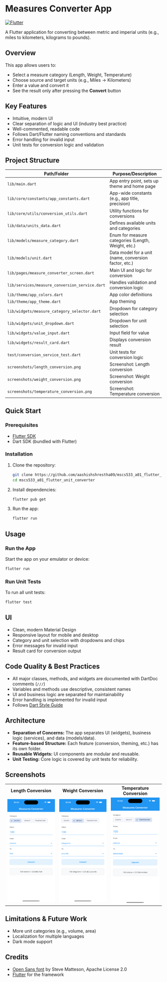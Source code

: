 # Measures Converter App

[![Flutter](https://img.shields.io/badge/Flutter-3.0%2B-blue?logo=flutter)](https://flutter.dev/)

A Flutter application for converting between metric and imperial units (e.g., miles to kilometers, kilograms to pounds).

## Overview

This app allows users to:

- Select a measure category (Length, Weight, Temperature)
- Choose source and target units (e.g., Miles → Kilometers)
- Enter a value and convert it
- See the result only after pressing the **Convert** button

## Key Features

- Intuitive, modern UI
- Clear separation of logic and UI (industry best practice)
- Well-commented, readable code
- Follows Dart/Flutter naming conventions and standards
- Error handling for invalid input
- Unit tests for conversion logic and validation

## Project Structure

| Path/Folder                                    | Purpose/Description                                   |
| ---------------------------------------------- | ----------------------------------------------------- |
| `lib/main.dart`                                | App entry point, sets up theme and home page          |
| `lib/core/constants/app_constants.dart`        | App-wide constants (e.g., app title, precision)       |
| `lib/core/utils/conversion_utils.dart`         | Utility functions for conversions                     |
| `lib/data/units_data.dart`                     | Defines available units and categories                |
| `lib/models/measure_category.dart`             | Enum for measure categories (Length, Weight, etc.)    |
| `lib/models/unit.dart`                         | Data model for a unit (name, conversion factor, etc.) |
| `lib/pages/measure_converter_screen.dart`      | Main UI and logic for conversion                      |
| `lib/services/measure_conversion_service.dart` | Handles validation and conversion logic               |
| `lib/theme/app_colors.dart`                    | App color definitions                                 |
| `lib/theme/app_theme.dart`                     | App theming                                           |
| `lib/widgets/measure_category_selector.dart`   | Dropdown for category selection                       |
| `lib/widgets/unit_dropdown.dart`               | Dropdown for unit selection                           |
| `lib/widgets/value_input.dart`                 | Input field for value                                 |
| `lib/widgets/result_card.dart`                 | Displays conversion result                            |
| `test/conversion_service_test.dart`            | Unit tests for conversion logic                       |
| `screenshots/length_conversion.png`            | Screenshot: Length conversion                         |
| `screenshots/weight_conversion.png`            | Screenshot: Weight conversion                         |
| `screenshots/temperature_conversion.png`       | Screenshot: Temperature conversion                    |

## Quick Start

### Prerequisites

- [Flutter SDK](https://flutter.dev/docs/get-started/install)
- Dart SDK (bundled with Flutter)

### Installation

1. Clone the repository:
   ```sh
   git clone https://github.com/aashishshrestha09/mscs533_a01_flutter_unit_converter.git
   cd mscs533_a01_flutter_unit_converter
   ```
2. Install dependencies:
   ```sh
   flutter pub get
   ```
3. Run the app:
   ```sh
   flutter run
   ```

## Usage

### Run the App

Start the app on your emulator or device:

```sh
flutter run
```

### Run Unit Tests

To run all unit tests:

```sh
flutter test
```

## UI

- Clean, modern Material Design
- Responsive layout for mobile and desktop
- Category and unit selection with dropdowns and chips
- Error messages for invalid input
- Result card for conversion output

## Code Quality & Best Practices

- All major classes, methods, and widgets are documented with DartDoc comments (`///`)
- Variables and methods use descriptive, consistent names
- UI and business logic are separated for maintainability
- Error handling is implemented for invalid input
- Follows [Dart Style Guide](https://dart.dev/guides/language/effective-dart/style)

## Architecture

- **Separation of Concerns:** The app separates UI (widgets), business logic (services), and data (models/data).
- **Feature-based Structure:** Each feature (conversion, theming, etc.) has its own folder.
- **Reusable Widgets:** UI components are modular and reusable.
- **Unit Testing:** Core logic is covered by unit tests for reliability.

## Screenshots

<div align="center">

<table>
   <tr>
      <th>Length Conversion</th>
      <th>Weight Conversion</th>
      <th>Temperature Conversion</th>
   </tr>
   <tr>
      <td><img src="screenshots/length_conversion.png" alt="Length" width="220"/></td>
      <td><img src="screenshots/weight_conversion.png" alt="Weight" width="220"/></td>
      <td><img src="screenshots/temperature_conversion.png" alt="Temperature" width="220"/></td>
   </tr>
</table>

</div>

## Limitations & Future Work

- More unit categories (e.g., volume, area)
- Localization for multiple languages
- Dark mode support

## Credits

- [Open Sans font](https://fonts.google.com/specimen/Open+Sans) by Steve Matteson, Apache License 2.0
- [Flutter](https://flutter.dev/) for the framework
